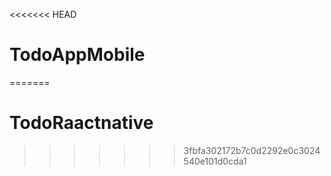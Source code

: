 <<<<<<< HEAD
# TodoAppMobile
=======
# TodoRaactnative
>>>>>>> 3fbfa302172b7c0d2292e0c3024540e101d0cda1
